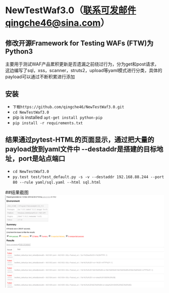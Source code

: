 # NewTestWaf3.0（联系可发邮件qingche46@sina.com）
## 修改开源Framework for Testing WAFs (FTW)为Python3
主要用于测试WAF产品累积更新是否遗漏之前绕过行为，分为get和post请求，
这边编写了sql，xss，scanner，struts2，upload等yaml模式进行分类，具体的payload可以通过不断积累进行添加


## 安装
* `下载https://github.com/qingche46/NewTestWaf3.0.git`
* `cd NewTestWaf3.0`
* pip is installed `apt-get install python-pip`
* `pip install -r requirements.txt`

## 结果通过pytest-HTML的页面显示，通过把大量的payload放到yaml文件中 --destaddr是搭建的目标地址，port是站点端口
* `cd NewTestWaf3.0`
* `py.test test/test_default.py -s -v --destaddr 192.168.88.244 --port 80 --rule yaml/sql.yaml --html sql.html`

##结果截图
![](./yaml/结果截图.png)


